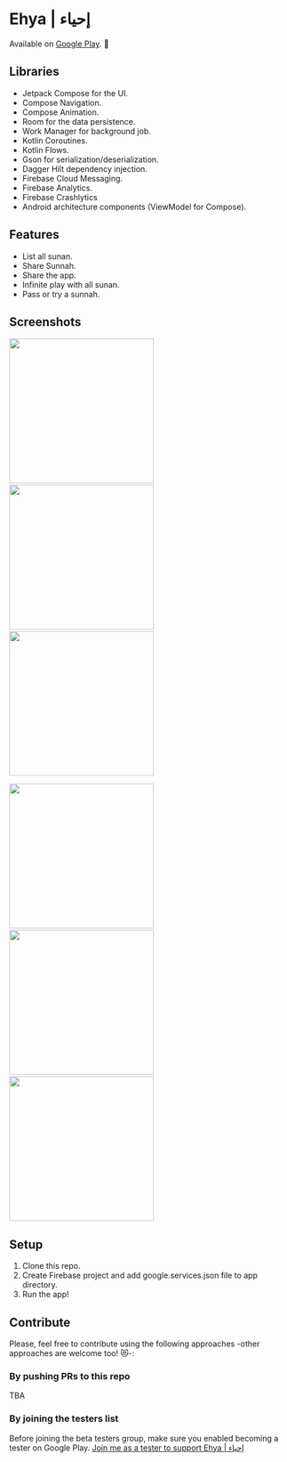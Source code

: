 # Ehya | إحياء

Available on [Google Play](https://play.google.com/store/apps/details?id=com.eillia.ehya). 🎉

## Libraries

* Jetpack Compose for the UI.
* Compose Navigation.
* Compose Animation.
* Room for the data persistence.
* Work Manager for background job.
* Kotlin Coroutines.
* Kotlin Flows.
* Gson for serialization/deserialization.
* Dagger Hilt dependency injection.
* Firebase Cloud Messaging.
* Firebase Analytics.
* Firebase Crashlytics
* Android architecture components (ViewModel for Compose).

## Features

* List all sunan.
* Share Sunnah.
* Share the app.
* Infinite play with all sunan.
* Pass or try a sunnah.

## Screenshots

<img src="/screenshots/1.jpg" width="260">&emsp;<img src="/screenshots/2.jpg" width="260">&emsp;<img src="/screenshots/3.jpg" width="260">

<img src="/screenshots/4.jpg" width="260">&emsp;<img src="/screenshots/5.jpg" width="260">&emsp;<img src="/screenshots/6.jpg" width="260">

## Setup

1) Clone this repo.
2) Create Firebase project and add google.services.json file to app directory.
3) Run the app!

## Contribute

Please, feel free to contribute using the following approaches -other approaches are welcome too!
😻-:

### By pushing PRs to this repo

TBA

### By joining the testers list

Before joining the beta testers group, make sure you enabled becoming a tester on Google Play.
[Join me as a tester to support Ehya | إحياء](https://play.google.com/apps/testing/com.eillia.ehya)
